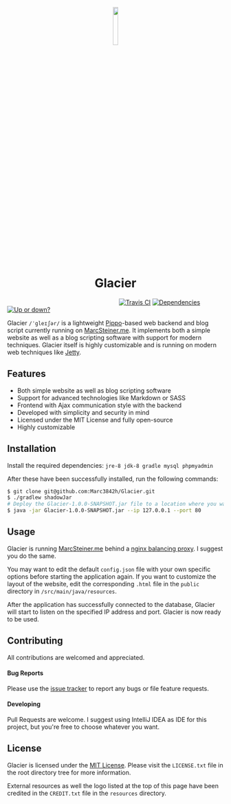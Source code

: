 <div align="center">
    <img width=15% src="https://openclipart.org/image/2400px/svg_to_png/201913/glacier.png">
    <h1>Glacier</h1>
</div>

&nbsp;&nbsp;&nbsp;&nbsp;&nbsp;&nbsp;&nbsp;&nbsp;&nbsp;&nbsp;
&nbsp;&nbsp;&nbsp;&nbsp;&nbsp;&nbsp;&nbsp;&nbsp;&nbsp;&nbsp;
&nbsp;&nbsp;&nbsp;&nbsp;&nbsp;&nbsp;&nbsp;&nbsp;&nbsp;&nbsp;
&nbsp;&nbsp;&nbsp;&nbsp;&nbsp;&nbsp;&nbsp;&nbsp;&nbsp;&nbsp;
&nbsp;&nbsp;&nbsp;&nbsp;&nbsp;&nbsp;&nbsp;&nbsp;&nbsp;&nbsp;
&nbsp;&nbsp;&nbsp;&nbsp;&nbsp;&nbsp;&nbsp;&nbsp;&nbsp;&nbsp;
[![Travis CI](https://img.shields.io/travis/Marc3842h/Glacier.svg)][0]
[![Dependencies](https://img.shields.io/librariesio/github/Marc3842h/Glacier.svg)][1]
[![Up or down?](https://img.shields.io/website-up-down-green-red/http/marcsteiner.me.svg?label=MarcSteiner.me)][2]

Glacier `/ˈgleɪʃər/` is a lightweight [Pippo](http://www.pippo.ro/)-based web
backend and blog script currently running on [MarcSteiner.me][2]. It 
implements both a simple website as well as a blog scripting software with 
support for modern techniques. Glacier itself is highly
customizable and is running on modern web techniques like [Jetty](https://www.eclipse.org/jetty/).

## Features

* Both simple website as well as blog scripting software
* Support for advanced technologies like Markdown or SASS
* Frontend with Ajax communication style with the backend
* Developed with simplicity and security in mind
* Licensed under the MIT License and fully open-source
* Highly customizable 

## Installation

Install the required dependencies:
`jre-8 jdk-8 gradle mysql phpmyadmin`

After these have been successfully installed, run the following commands:

```bash
$ git clone git@github.com:Marc3842h/Glacier.git
$ ./gradlew shadowJar
# Deploy the Glacier-1.0.0-SNAPSHOT.jar file to a location where you want it to live
$ java -jar Glacier-1.0.0-SNAPSHOT.jar --ip 127.0.0.1 --port 80
```

## Usage

Glacier is running [MarcSteiner.me][2] behind a [nginx balancing proxy](https://www.nginx.com/resources/wiki/start/topics/examples/javaservers/). 
I suggest you do the same.

You may want to edit the default `config.json` file with your own specific
options before starting the application again. If you want to customize
the layout of the website, edit the corresponding `.html` file in the `public`
directory in `/src/main/java/resources`.

After the application has successfully connected to the database, Glacier
will start to listen on the specified IP address and port. Glacier is now
ready to be used.

## Contributing

All contributions are welcomed and appreciated.

#### Bug Reports

Please use the [issue tracker](https://github.com/Marc3842h/Glacier/issues) to
report any bugs or file feature requests.

#### Developing

Pull Requests are welcome. I suggest using IntelliJ IDEA as IDE for this
project, but you're free to choose whatever you want.

## License

Glacier is licensed under the [MIT License][3]. Please visit the `LICENSE.txt`
file in the root directory tree for more information.

External resources as well the logo listed at the top of this page have been
credited in the `CREDIT.txt` file in the `resources` directory. 

[0]: https://travis-ci.org/Marc3842h/Glacier
[1]: https://libraries.io/github/Marc3842h/Glacier
[2]: https://marcsteiner.me/
[3]: LICENSE.txt
